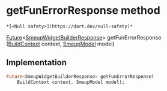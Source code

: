 


# getFunErrorResponse method




    *[<Null safety>](https://dart.dev/null-safety)*




[Future](https://api.flutter.dev/flutter/dart-async/Future-class.html)&lt;[SmeupWidgetBuilderResponse](../../smeup_models_smeupWidgetBuilderResponse/SmeupWidgetBuilderResponse-class.md)> getFunErrorResponse
([BuildContext](https://api.flutter.dev/flutter/widgets/BuildContext-class.html) context, [SmeupModel](../../smeup_models_widgets_smeup_model/SmeupModel-class.md) model)








## Implementation

```dart
Future<SmeupWidgetBuilderResponse> getFunErrorResponse(
    BuildContext context, SmeupModel model);
```







